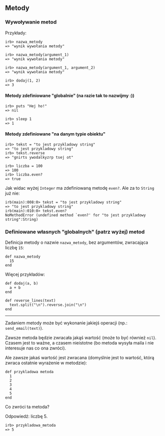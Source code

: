 ## Metody

### Wywoływanie metod

Przykłady:

```
irb> nazwa_metody
=> "wynik wywołania metody"

irb> nazwa_metody(argument_1)
=> "wynik wywołania metody"

irb> nazwa_metody(argument_1, argument_2)
=> "wynik wywołania metody"

irb> dodaj(1, 2)
=> 3
```

#### Metody zdefiniowane "globalnie" (na razie tak to nazwijmy :))

```
irb> puts "Hej ho!"
=> nil
```

```
irb> sleep 1
=> 1
```

#### Metody zdefiniowane "na danym typie obiektu"

```
irb> tekst = "to jest przykladowy string"
=> "to jest przykladowy string"
irb> tekst.reverse
=> "gnirts ywodalkyzrp tsej ot"
```

```
irb> liczba = 100
=> 100
irb> liczba.even?
=> true
```

Jak widac wyżej `Integer` ma zdefiniowaną metodę `even?`. Ale za to `String` już nie:

```
irb(main):008:0> tekst = "to jest przykladowy string"
=> "to jest przykladowy string"
irb(main):010:0> tekst.even?
NoMethodError (undefined method `even?' for "to jest przykladowy string":String)
```

### Definiowane własnych "globalnych" (patrz wyżej) metod

Definicja metody o nazwie `nazwa_metody`, bez argumentów, zwracająca liczbę `15`:

```
def nazwa_metody
  15
end
```

Więcej przykładów:

```
def dodaj(a, b)
  a + b
end
```

```
def reverse_lines(text)
  text.split("\n").reverse.join("\n")
end
```

---

Zadaniem metody może być wykonanie jakiejś operacji (np.: `send_email(text)`).

Zawsze metoda będzie zwracała jakąś wartość (może to być również `nil`). Czasem jest to ważne, a czasem nieistotne (bo metoda wysyła maila i nie interesuje nas co ona zwróci).

Ale zawsze jakaś wartość jest zwracana (domyślnie jest to wartość, którą zwraca ostatnie wyrażenie w metodzie):

```
def przykladowa metoda
  1
  2
  3
  4
  5
end
```

Co zwróci ta metoda?

Odpowiedź: liczbę 5.

```
irb> przykladowa_metoda
=> 5
```
